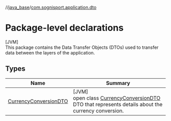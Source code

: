 //[java_base](../../index.md)/[com.sognisport.application.dto](index.md)

# Package-level declarations

[JVM]\
This package contains the Data Transfer Objects (DTOs) used to transfer data between the layers of the application.

## Types

| Name | Summary |
|---|---|
| [CurrencyConversionDTO](-currency-conversion-d-t-o/index.md) | [JVM]<br>open class [CurrencyConversionDTO](-currency-conversion-d-t-o/index.md)<br>DTO that represents details about the currency conversion. |
